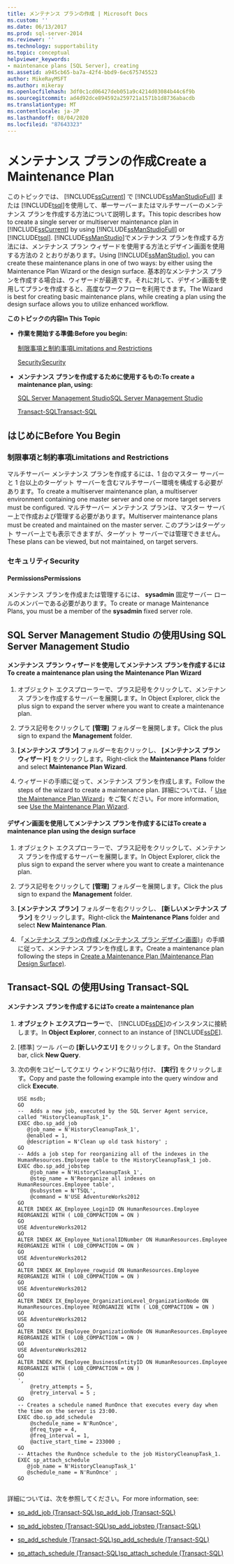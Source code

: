 ```yaml
---
title: メンテナンス プランの作成 | Microsoft Docs
ms.custom: ''
ms.date: 06/13/2017
ms.prod: sql-server-2014
ms.reviewer: ''
ms.technology: supportability
ms.topic: conceptual
helpviewer_keywords:
- maintenance plans [SQL Server], creating
ms.assetid: a945cb65-ba7a-42f4-bbd9-6ec675745523
author: MikeRayMSFT
ms.author: mikeray
ms.openlocfilehash: 3df0c1cd06427deb051a9c4214d03084b44c6f9b
ms.sourcegitcommit: ad4d92dce894592a259721a1571b1d8736abacdb
ms.translationtype: MT
ms.contentlocale: ja-JP
ms.lasthandoff: 08/04/2020
ms.locfileid: "87643323"
---
```

# <a name="create-a-maintenance-plan"></a><span data-ttu-id="2e331-102">メンテナンス プランの作成</span><span class="sxs-lookup"><span data-stu-id="2e331-102">Create a Maintenance Plan</span></span>
  <span data-ttu-id="2e331-103">このトピックでは、 [!INCLUDE[ssCurrent](../../includes/sscurrent-md.md)] で [!INCLUDE[ssManStudioFull](../../includes/ssmanstudiofull-md.md)] または [!INCLUDE[tsql](../../includes/tsql-md.md)]を使用して、単一サーバーまたはマルチサーバーのメンテナンス プランを作成する方法について説明します。</span><span class="sxs-lookup"><span data-stu-id="2e331-103">This topic describes how to create a single server or multiserver maintenance plan in [!INCLUDE[ssCurrent](../../includes/sscurrent-md.md)] by using [!INCLUDE[ssManStudioFull](../../includes/ssmanstudiofull-md.md)] or [!INCLUDE[tsql](../../includes/tsql-md.md)].</span></span> <span data-ttu-id="2e331-104">[!INCLUDE[ssManStudio](../../includes/ssmanstudio-md.md)]でメンテナンス プランを作成する方法には、メンテナンス プラン ウィザードを使用する方法とデザイン画面を使用する方法の 2 とおりがあります。</span><span class="sxs-lookup"><span data-stu-id="2e331-104">Using [!INCLUDE[ssManStudio](../../includes/ssmanstudio-md.md)], you can create these maintenance plans in one of two ways: by either using the Maintenance Plan Wizard or the design surface.</span></span> <span data-ttu-id="2e331-105">基本的なメンテナンス プランを作成する場合は、ウィザードが最適です。それに対して、デザイン画面を使用してプランを作成すると、高度なワークフローを利用できます。</span><span class="sxs-lookup"><span data-stu-id="2e331-105">The Wizard is best for creating basic maintenance plans, while creating a plan using the design surface allows you to utilize enhanced workflow.</span></span>  
  
 <span data-ttu-id="2e331-106">**このトピックの内容**</span><span class="sxs-lookup"><span data-stu-id="2e331-106">**In This Topic**</span></span>  
  
-   <span data-ttu-id="2e331-107">**作業を開始する準備:**</span><span class="sxs-lookup"><span data-stu-id="2e331-107">**Before you begin:**</span></span>  
  
     [<span data-ttu-id="2e331-108">制限事項と制約事項</span><span class="sxs-lookup"><span data-stu-id="2e331-108">Limitations and Restrictions</span></span>](#Restrictions)  
  
     [<span data-ttu-id="2e331-109">Security</span><span class="sxs-lookup"><span data-stu-id="2e331-109">Security</span></span>](#Security)  
  
-   <span data-ttu-id="2e331-110">**メンテナンス プランを作成するために使用するもの:**</span><span class="sxs-lookup"><span data-stu-id="2e331-110">**To create a maintenance plan, using:**</span></span>  
  
     [<span data-ttu-id="2e331-111">SQL Server Management Studio</span><span class="sxs-lookup"><span data-stu-id="2e331-111">SQL Server Management Studio</span></span>](#SSMSProcedure)  
  
     [<span data-ttu-id="2e331-112">Transact-SQL</span><span class="sxs-lookup"><span data-stu-id="2e331-112">Transact-SQL</span></span>](#TsqlProcedure)  
  
##  <a name="before-you-begin"></a><a name="BeforeYouBegin"></a> <span data-ttu-id="2e331-113">はじめに</span><span class="sxs-lookup"><span data-stu-id="2e331-113">Before You Begin</span></span>  
  
###  <a name="limitations-and-restrictions"></a><a name="Restrictions"></a> <span data-ttu-id="2e331-114">制限事項と制約事項</span><span class="sxs-lookup"><span data-stu-id="2e331-114">Limitations and Restrictions</span></span>  
 <span data-ttu-id="2e331-115">マルチサーバー メンテナンス プランを作成するには、1 台のマスター サーバーと 1 台以上のターゲット サーバーを含むマルチサーバー環境を構成する必要があります。</span><span class="sxs-lookup"><span data-stu-id="2e331-115">To create a multiserver maintenance plan, a multiserver environment containing one master server and one or more target servers must be configured.</span></span> <span data-ttu-id="2e331-116">マルチサーバー メンテナンス プランは、マスター サーバー上で作成および管理する必要があります。</span><span class="sxs-lookup"><span data-stu-id="2e331-116">Multiserver maintenance plans must be created and maintained on the master server.</span></span> <span data-ttu-id="2e331-117">このプランはターゲット サーバー上でも表示できますが、ターゲット サーバーでは管理できません。</span><span class="sxs-lookup"><span data-stu-id="2e331-117">These plans can be viewed, but not maintained, on target servers.</span></span>  
  
###  <a name="security"></a><a name="Security"></a> <span data-ttu-id="2e331-118">セキュリティ</span><span class="sxs-lookup"><span data-stu-id="2e331-118">Security</span></span>  
  
####  <a name="permissions"></a><a name="Permissions"></a> <span data-ttu-id="2e331-119">Permissions</span><span class="sxs-lookup"><span data-stu-id="2e331-119">Permissions</span></span>  
 <span data-ttu-id="2e331-120">メンテナンス プランを作成または管理するには、 **sysadmin** 固定サーバー ロールのメンバーである必要があります。</span><span class="sxs-lookup"><span data-stu-id="2e331-120">To create or manage Maintenance Plans, you must be a member of the **sysadmin** fixed server role.</span></span>  
  
##  <a name="using-sql-server-management-studio"></a><a name="SSMSProcedure"></a> <span data-ttu-id="2e331-121">SQL Server Management Studio の使用</span><span class="sxs-lookup"><span data-stu-id="2e331-121">Using SQL Server Management Studio</span></span>  
  
#### <a name="to-create-a-maintenance-plan-using-the-maintenance-plan-wizard"></a><span data-ttu-id="2e331-122">メンテナンス プラン ウィザードを使用してメンテナンス プランを作成するには</span><span class="sxs-lookup"><span data-stu-id="2e331-122">To create a maintenance plan using the Maintenance Plan Wizard</span></span>  
  
1.  <span data-ttu-id="2e331-123">オブジェクト エクスプローラーで、プラス記号をクリックして、メンテナンス プランを作成するサーバーを展開します。</span><span class="sxs-lookup"><span data-stu-id="2e331-123">In Object Explorer, click the plus sign to expand the server where you want to create a maintenance plan.</span></span>  
  
2.  <span data-ttu-id="2e331-124">プラス記号をクリックして **[管理]** フォルダーを展開します。</span><span class="sxs-lookup"><span data-stu-id="2e331-124">Click the plus sign to expand the **Management** folder.</span></span>  
  
3.  <span data-ttu-id="2e331-125">**[メンテナンス プラン]** フォルダーを右クリックし、 **[メンテナンス プラン ウィザード]** をクリックします。</span><span class="sxs-lookup"><span data-stu-id="2e331-125">Right-click the **Maintenance Plans** folder and select **Maintenance Plan Wizard**.</span></span>  
  
4.  <span data-ttu-id="2e331-126">ウィザードの手順に従って、メンテナンス プランを作成します。</span><span class="sxs-lookup"><span data-stu-id="2e331-126">Follow the steps of the wizard to create a maintenance plan.</span></span> <span data-ttu-id="2e331-127">詳細については、「 [Use the Maintenance Plan Wizard](use-the-maintenance-plan-wizard.md)」をご覧ください。</span><span class="sxs-lookup"><span data-stu-id="2e331-127">For more information, see [Use the Maintenance Plan Wizard](use-the-maintenance-plan-wizard.md).</span></span>  
  
#### <a name="to-create-a-maintenance-plan-using-the-design-surface"></a><span data-ttu-id="2e331-128">デザイン画面を使用してメンテナンス プランを作成するには</span><span class="sxs-lookup"><span data-stu-id="2e331-128">To create a maintenance plan using the design surface</span></span>  
  
1.  <span data-ttu-id="2e331-129">オブジェクト エクスプローラーで、プラス記号をクリックして、メンテナンス プランを作成するサーバーを展開します。</span><span class="sxs-lookup"><span data-stu-id="2e331-129">In Object Explorer, click the plus sign to expand the server where you want to create a maintenance plan.</span></span>  
  
2.  <span data-ttu-id="2e331-130">プラス記号をクリックして **[管理]** フォルダーを展開します。</span><span class="sxs-lookup"><span data-stu-id="2e331-130">Click the plus sign to expand the **Management** folder.</span></span>  
  
3.  <span data-ttu-id="2e331-131">**[メンテナンス プラン]** フォルダーを右クリックし、 **[新しいメンテナンス プラン]** をクリックします。</span><span class="sxs-lookup"><span data-stu-id="2e331-131">Right-click the **Maintenance Plans** folder and select **New Maintenance Plan**.</span></span>  
  
4.  <span data-ttu-id="2e331-132">「[メンテナンス プランの作成 &#40;メンテナンス プラン デザイン画面&#41;](create-a-maintenance-plan-maintenance-plan-design-surface.md)」の手順に従って、メンテナンス プランを作成します。</span><span class="sxs-lookup"><span data-stu-id="2e331-132">Create a maintenance plan following the steps in [Create a Maintenance Plan &#40;Maintenance Plan Design Surface&#41;](create-a-maintenance-plan-maintenance-plan-design-surface.md).</span></span>  
  
##  <a name="using-transact-sql"></a><a name="TsqlProcedure"></a> <span data-ttu-id="2e331-133">Transact-SQL の使用</span><span class="sxs-lookup"><span data-stu-id="2e331-133">Using Transact-SQL</span></span>  
  
#### <a name="to-create-a-maintenance-plan"></a><span data-ttu-id="2e331-134">メンテナンス プランを作成するには</span><span class="sxs-lookup"><span data-stu-id="2e331-134">To create a maintenance plan</span></span>  
  
1.  <span data-ttu-id="2e331-135">**オブジェクト エクスプローラー**で、 [!INCLUDE[ssDE](../../includes/ssde-md.md)]のインスタンスに接続します。</span><span class="sxs-lookup"><span data-stu-id="2e331-135">In **Object Explorer**, connect to an instance of [!INCLUDE[ssDE](../../includes/ssde-md.md)].</span></span>  
  
2.  <span data-ttu-id="2e331-136">[標準] ツール バーの **[新しいクエリ]** をクリックします。</span><span class="sxs-lookup"><span data-stu-id="2e331-136">On the Standard bar, click **New Query**.</span></span>  
  
3.  <span data-ttu-id="2e331-137">次の例をコピーしてクエリ ウィンドウに貼り付け、 **[実行]** をクリックします。</span><span class="sxs-lookup"><span data-stu-id="2e331-137">Copy and paste the following example into the query window and click **Execute**.</span></span>  
  
    ```  
    USE msdb;  
    GO  
    --  Adds a new job, executed by the SQL Server Agent service, called "HistoryCleanupTask_1".  
    EXEC dbo.sp_add_job  
       @job_name = N'HistoryCleanupTask_1',   
       @enabled = 1,   
       @description = N'Clean up old task history' ;   
    GO  
    -- Adds a job step for reorganizing all of the indexes in the HumanResources.Employee table to the HistoryCleanupTask_1 job.   
    EXEC dbo.sp_add_jobstep  
        @job_name = N'HistoryCleanupTask_1',   
        @step_name = N'Reorganize all indexes on HumanResources.Employee table',   
        @subsystem = N'TSQL',   
        @command = N'USE AdventureWorks2012  
    GO  
    ALTER INDEX AK_Employee_LoginID ON HumanResources.Employee REORGANIZE WITH ( LOB_COMPACTION = ON )   
    GO  
    USE AdventureWorks2012  
    GO  
    ALTER INDEX AK_Employee_NationalIDNumber ON HumanResources.Employee REORGANIZE WITH ( LOB_COMPACTION = ON )   
    GO  
    USE AdventureWorks2012  
    GO  
    ALTER INDEX AK_Employee_rowguid ON HumanResources.Employee REORGANIZE WITH ( LOB_COMPACTION = ON )   
    GO  
    USE AdventureWorks2012  
    GO  
    ALTER INDEX IX_Employee_OrganizationLevel_OrganizationNode ON HumanResources.Employee REORGANIZE WITH ( LOB_COMPACTION = ON )   
    GO  
    USE AdventureWorks2012  
    GO  
    ALTER INDEX IX_Employee_OrganizationNode ON HumanResources.Employee REORGANIZE WITH ( LOB_COMPACTION = ON )   
    GO  
    USE AdventureWorks2012  
    GO  
    ALTER INDEX PK_Employee_BusinessEntityID ON HumanResources.Employee REORGANIZE WITH ( LOB_COMPACTION = ON )   
    GO  
    ',   
        @retry_attempts = 5,   
        @retry_interval = 5 ;   
    GO  
    -- Creates a schedule named RunOnce that executes every day when the time on the server is 23:00.   
    EXEC dbo.sp_add_schedule  
        @schedule_name = N'RunOnce',   
        @freq_type = 4,   
        @freq_interval = 1,   
        @active_start_time = 233000 ;   
    GO  
    -- Attaches the RunOnce schedule to the job HistoryCleanupTask_1.   
    EXEC sp_attach_schedule  
       @job_name = N'HistoryCleanupTask_1'  
       @schedule_name = N'RunOnce' ;   
    GO  
  
    ```  
  
 <span data-ttu-id="2e331-138">詳細については、次を参照してください。</span><span class="sxs-lookup"><span data-stu-id="2e331-138">For more information, see:</span></span>  
  
-   [<span data-ttu-id="2e331-139">sp_add_job &#40;Transact-SQL&#41;</span><span class="sxs-lookup"><span data-stu-id="2e331-139">sp_add_job &#40;Transact-SQL&#41;</span></span>](/sql/relational-databases/system-stored-procedures/sp-add-job-transact-sql)  
  
-   [<span data-ttu-id="2e331-140">sp_add_jobstep &#40;Transact-SQL&#41;</span><span class="sxs-lookup"><span data-stu-id="2e331-140">sp_add_jobstep &#40;Transact-SQL&#41;</span></span>](/sql/relational-databases/system-stored-procedures/sp-add-jobstep-transact-sql)  
  
-   [<span data-ttu-id="2e331-141">sp_add_schedule &#40;Transact-SQL&#41;</span><span class="sxs-lookup"><span data-stu-id="2e331-141">sp_add_schedule &#40;Transact-SQL&#41;</span></span>](/sql/relational-databases/system-stored-procedures/sp-add-schedule-transact-sql)  
  
-   [<span data-ttu-id="2e331-142">sp_attach_schedule &#40;Transact-SQL&#41;</span><span class="sxs-lookup"><span data-stu-id="2e331-142">sp_attach_schedule &#40;Transact-SQL&#41;</span></span>](/sql/relational-databases/system-stored-procedures/sp-attach-schedule-transact-sql)  
  
  
